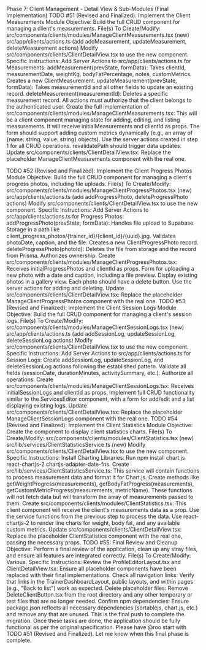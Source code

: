 Phase 7: Client Management - Detail View & Sub-Modules (Final Implementation)
TODO #51 (Revised and Finalized): Implement the Client Measurements Module
Objective: Build the full CRUD component for managing a client's measurements.
File(s) To Create/Modify:
src/components/clients/modules/ManageClientMeasurements.tsx (new)
src/app/clients/actions.ts (add addMeasurement, updateMeasurement, deleteMeasurement actions)
Modify src/components/clients/ClientDetailView.tsx to use the new component.
Specific Instructions:
Add Server Actions to src/app/clients/actions.ts for Measurements:
addMeasurement(prevState, formData): Takes clientId, measurementDate, weightKg, bodyFatPercentage, notes, customMetrics. Creates a new ClientMeasurement.
updateMeasurement(prevState, formData): Takes measurementId and all other fields to update an existing record.
deleteMeasurement(measurementId): Deletes a specific measurement record.
All actions must authorize that the client belongs to the authenticated user.
Create the full implementation of src/components/clients/modules/ManageClientMeasurements.tsx:
This will be a client component managing state for adding, editing, and listing measurements.
It will receive initialMeasurements and clientId as props.
The form should support adding custom metrics dynamically (e.g., an array of {name: string, value: string} objects).
Use the server actions created in step 1 for all CRUD operations. revalidatePath should trigger data updates.
Update src/components/clients/ClientDetailView.tsx:
Replace the placeholder ManageClientMeasurements component with the real one.








TODO #52 (Revised and Finalized): Implement the Client Progress Photos Module
Objective: Build the full CRUD component for managing a client's progress photos, including file uploads.
File(s) To Create/Modify:
src/components/clients/modules/ManageClientProgressPhotos.tsx (new)
src/app/clients/actions.ts (add addProgressPhoto, deleteProgressPhoto actions)
Modify src/components/clients/ClientDetailView.tsx to use the new component.
Specific Instructions:
Add Server Actions to src/app/clients/actions.ts for Progress Photos:
addProgressPhoto(prevState, formData): Handles file upload to Supabase Storage in a path like client_progress_photos/{trainer_id}/{client_id}/{uuid}.jpg. Validates photoDate, caption, and the file. Creates a new ClientProgressPhoto record.
deleteProgressPhoto(photoId): Deletes the file from storage and the record from Prisma. Authorizes ownership.
Create src/components/clients/modules/ManageClientProgressPhotos.tsx:
Receives initialProgressPhotos and clientId as props.
Form for uploading a new photo with a date and caption, including a file preview.
Display existing photos in a gallery view. Each photo should have a delete button.
Use the server actions for adding and deleting.
Update src/components/clients/ClientDetailView.tsx:
Replace the placeholder ManageClientProgressPhotos component with the real one.
TODO #53 (Revised and Finalized): Implement the Client Session Logs Module
Objective: Build the full CRUD component for managing a client's session logs.
File(s) To Create/Modify:
src/components/clients/modules/ManageClientSessionLogs.tsx (new)
src/app/clients/actions.ts (add addSessionLog, updateSessionLog, deleteSessionLog actions)
Modify src/components/clients/ClientDetailView.tsx to use the new component.
Specific Instructions:
Add Server Actions to src/app/clients/actions.ts for Session Logs:
Create addSessionLog, updateSessionLog, and deleteSessionLog actions following the established pattern.
Validate all fields (sessionDate, durationMinutes, activitySummary, etc.).
Authorize all operations.
Create src/components/clients/modules/ManageClientSessionLogs.tsx:
Receives initialSessionLogs and clientId as props.
Implement full CRUD functionality similar to the ServicesEditor component, with a form for add/edit and a list displaying existing logs.
Update src/components/clients/ClientDetailView.tsx:
Replace the placeholder ManageClientSessionLogs component with the real one.
TODO #54 (Revised and Finalized): Implement the Client Statistics Module
Objective: Create the component to display client statistics charts.
File(s) To Create/Modify:
src/components/clients/modules/ClientStatistics.tsx (new)
src/lib/services/ClientStatisticsService.ts (new)
Modify src/components/clients/ClientDetailView.tsx to use the new component.
Specific Instructions:
Install Charting Libraries:
Run npm install chart.js react-chartjs-2 chartjs-adapter-date-fns.
Create src/lib/services/ClientStatisticsService.ts:
This service will contain functions to process measurement data and format it for Chart.js.
Create methods like getWeightProgress(measurements), getBodyFatProgress(measurements), getCustomMetricProgress(measurements, metricName). These functions will not fetch data but will transform the array of measurements passed to them.
Create src/components/clients/modules/ClientStatistics.tsx:
This client component will receive the client's measurements data as a prop.
Use the service functions from the previous step to process the data.
Use react-chartjs-2 to render line charts for weight, body fat, and any available custom metrics.
Update src/components/clients/ClientDetailView.tsx:
Replace the placeholder ClientStatistics component with the real one, passing the necessary props.
TODO #55: Final Review and Cleanup
Objective: Perform a final review of the application, clean up any stray files, and ensure all features are integrated correctly.
File(s) To Create/Modify: Various.
Specific Instructions:
Review the ProfileEditorLayout.tsx and ClientDetailView.tsx: Ensure all placeholder components have been replaced with their final implementations.
Check all navigation links: Verify that links in the TrainerDashboardLayout, public layouts, and within pages (e.g., "Back to list") work as expected.
Delete placeholder files: Remove DeleteClientButton.tsx from the root directory and any other temporary or test files that are no longer needed.
Confirm npm dependencies: Ensure package.json reflects all necessary dependencies (sortablejs, chart.js, etc.) and remove any that are unused.
This is the final push to complete the migration. Once these tasks are done, the application should be fully functional as per the original specification.
Please have @roo start with TODO #51 (Revised and Finalized). Let me know when this final phase is complete.